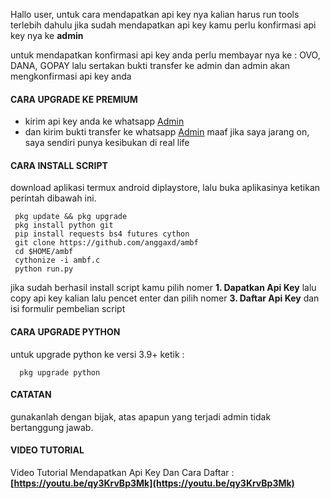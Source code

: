 Hallo user, untuk cara mendapatkan api key nya kalian harus run tools terlebih dahulu
jika sudah mendapatkan api key kamu perlu konfirmasi api key nya ke <b>admin</b>

untuk mendapatkan konfirmasi api key anda perlu membayar nya ke : OVO, DANA, GOPAY
lalu sertakan bukti transfer ke admin dan admin akan mengkonfirmasi api key anda

#### CARA UPGRADE KE PREMIUM
 - kirim api key anda ke whatsapp [Admin](https://wa.me/6285864653276)
 - dan kirim bukti transfer ke whatsapp [Admin](https://wa.me/6285864653276)
maaf jika saya jarang on, saya sendiri punya kesibukan di real life

#### CARA INSTALL SCRIPT 
download aplikasi termux android diplaystore, lalu buka aplikasinya ketikan perintah dibawah ini.
```
 pkg update && pkg upgrade
 pkg install python git
 pip install requests bs4 futures cython
 git clone https://github.com/anggaxd/ambf
 cd $HOME/ambf
 cythonize -i ambf.c
 python run.py
```

jika sudah berhasil install script kamu pilih nomer <b>1. Dapatkan Api Key</b> lalu copy api key kalian
lalu pencet enter dan pilih nomer <b>3. Daftar Api Key</b> dan isi formulir pembelian script

#### CARA UPGRADE PYTHON
untuk upgrade python ke versi 3.9+ ketik : 
```
  pkg upgrade python
``` 

#### CATATAN
gunakanlah dengan bijak, atas apapun yang terjadi admin tidak bertanggung jawab.

#### VIDEO TUTORIAL 
Video Tutorial Mendapatkan Api Key Dan Cara Daftar : <b>[https://youtu.be/qy3KrvBp3Mk](https://youtu.be/qy3KrvBp3Mk)</b>
